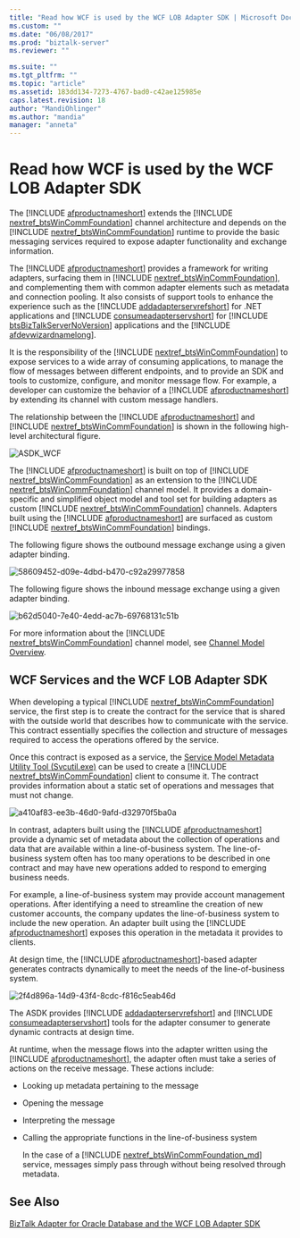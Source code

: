 ```yaml
---
title: "Read how WCF is used by the WCF LOB Adapter SDK | Microsoft Docs"
ms.custom: ""
ms.date: "06/08/2017"
ms.prod: "biztalk-server"
ms.reviewer: ""

ms.suite: ""
ms.tgt_pltfrm: ""
ms.topic: "article"
ms.assetid: 183dd134-7273-4767-bad0-c42ae125985e
caps.latest.revision: 18
author: "MandiOhlinger"
ms.author: "mandia"
manager: "anneta"
---
```

# Read how WCF is used by the WCF LOB Adapter SDK
The [!INCLUDE [afproductnameshort](../../includes/afproductnameshort-md.md)] extends the [!INCLUDE [nextref_btsWinCommFoundation](../../includes/nextref-btswincommfoundation-md.md)] channel architecture and depends on the [!INCLUDE [nextref_btsWinCommFoundation](../../includes/nextref-btswincommfoundation-md.md)] runtime to provide the basic messaging services required to expose adapter functionality and exchange information. 
  
 The [!INCLUDE [afproductnameshort](../../includes/afproductnameshort-md.md)] provides a framework for writing adapters, surfacing them in [!INCLUDE [nextref_btsWinCommFoundation](../../includes/nextref-btswincommfoundation-md.md)], and complementing them with common adapter elements such as metadata and connection pooling. It also consists of support tools to enhance the experience such as the [!INCLUDE [addadapterservrefshort](../../includes/addadapterservrefshort-md.md)] for .NET applications and [!INCLUDE [consumeadapterservshort](../../includes/consumeadapterservshort-md.md)] for [!INCLUDE [btsBizTalkServerNoVersion](../../includes/btsbiztalkservernoversion-md.md)] applications and the [!INCLUDE [afdevwizardnamelong](../../includes/afdevwizardnamelong-md.md)].  
  
 It is the responsibility of the [!INCLUDE [nextref_btsWinCommFoundation](../../includes/nextref-btswincommfoundation-md.md)] to expose services to a wide array of consuming applications, to manage the flow of messages between different endpoints, and to provide an SDK and tools to customize, configure, and monitor message flow. For example, a developer can customize the behavior of a [!INCLUDE [afproductnameshort](../../includes/afproductnameshort-md.md)] by extending its channel with custom message handlers.  
  
 The relationship between the [!INCLUDE [afproductnameshort](../../includes/afproductnameshort-md.md)] and [!INCLUDE [nextref_btsWinCommFoundation](../../includes/nextref-btswincommfoundation-md.md)] is shown in the following high-level architectural figure.  
  
 ![](../../adapters-and-accelerators/wcf-lob-adapter-sdk/media/asdk-wcf.gif "ASDK_WCF")  
  
 The [!INCLUDE [afproductnameshort](../../includes/afproductnameshort-md.md)] is built on top of [!INCLUDE [nextref_btsWinCommFoundation](../../includes/nextref-btswincommfoundation-md.md)] as an extension to the [!INCLUDE [nextref_btsWinCommFoundation](../../includes/nextref-btswincommfoundation-md.md)] channel model. It provides a domain-specific and simplified object model and tool set for building adapters as custom [!INCLUDE [nextref_btsWinCommFoundation](../../includes/nextref-btswincommfoundation-md.md)] channels. Adapters built using the [!INCLUDE [afproductnameshort](../../includes/afproductnameshort-md.md)] are surfaced as custom [!INCLUDE [nextref_btsWinCommFoundation](../../includes/nextref-btswincommfoundation-md.md)] bindings.  
  
 The following figure shows the outbound message exchange using a given adapter binding.  
  
 ![](../../adapters-and-accelerators/wcf-lob-adapter-sdk/media/58609452-d09e-4dbd-b470-c92a29977858.gif "58609452-d09e-4dbd-b470-c92a29977858")  
  
 The following figure shows the inbound message exchange using a given adapter binding.  
  
 ![](../../adapters-and-accelerators/wcf-lob-adapter-sdk/media/b62d5040-7e40-4edd-ac7b-69768131c51b.gif "b62d5040-7e40-4edd-ac7b-69768131c51b")  
  
 For more information about the [!INCLUDE [nextref_btsWinCommFoundation](../../includes/nextref-btswincommfoundation-md.md)] channel model, see [Channel Model Overview](https://msdn.microsoft.com/library/ms729840.aspx).  
  
## WCF Services and the WCF LOB Adapter SDK  
 When developing a typical [!INCLUDE [nextref_btsWinCommFoundation](../../includes/nextref-btswincommfoundation-md.md)] service, the first step is to create the contract for the service that is shared with the outside world that describes how to communicate with the service. This contract essentially specifies the collection and structure of messages required to access the operations offered by the service.  
  
 Once this contract is exposed as a service, the [Service Model Metadata Utility Tool (Svcutil.exe)](https://msdn.microsoft.com/library/aa347733.aspx) can be used to create a [!INCLUDE [nextref_btsWinCommFoundation](../../includes/nextref-btswincommfoundation-md.md)] client to consume it. The contract provides information about a static set of operations and messages that must not change. 
  
 ![](../../adapters-and-accelerators/wcf-lob-adapter-sdk/media/a410af83-ee3b-46d0-9afd-d32970f5ba0a.gif "a410af83-ee3b-46d0-9afd-d32970f5ba0a")  
  
 In contrast, adapters built using the [!INCLUDE [afproductnameshort](../../includes/afproductnameshort-md.md)] provide a dynamic set of metadata about the collection of operations and data that are available within a line-of-business system. The line-of-business system often has too many operations to be described in one contract and may have new operations added to respond to emerging business needs.  
  
 For example, a line-of-business system may provide account management operations. After identifying a need to streamline the creation of new customer accounts, the company updates the line-of-business system to include the new operation. An adapter built using the [!INCLUDE [afproductnameshort](../../includes/afproductnameshort-md.md)] exposes this operation in the metadata it provides to clients.  
  
 At design time, the [!INCLUDE [afproductnameshort](../../includes/afproductnameshort-md.md)]-based adapter generates contracts dynamically to meet the needs of the line-of-business system.  
  
 ![](../../adapters-and-accelerators/wcf-lob-adapter-sdk/media/2f4d896a-14d9-43f4-8cdc-f816c5eab46d.gif "2f4d896a-14d9-43f4-8cdc-f816c5eab46d")  
  
 The ASDK provides [!INCLUDE [addadapterservrefshort](../../includes/addadapterservrefshort-md.md)] and [!INCLUDE [consumeadapterservshort](../../includes/consumeadapterservshort-md.md)] tools for the adapter consumer to generate dynamic contracts at design time.  
  
 At runtime, when the message flows into the adapter written using the [!INCLUDE [afproductnameshort](../../includes/afproductnameshort-md.md)], the adapter often must take a series of actions on the receive message. These actions include:  
  
- Looking up metadata pertaining to the message  
  
- Opening the message  
  
- Interpreting the message  
  
- Calling the appropriate functions in the line-of-business system  
  
  In the case of a [!INCLUDE [nextref_btsWinCommFoundation_md](../../includes/nextref-btswincommfoundation-md.md)] service, messages simply pass through without being resolved through metadata.  
  
## See Also  
 [BizTalk Adapter for Oracle Database and the WCF LOB Adapter SDK](../adapter-oracle-database/architecture-overview-of-the-biztalk-adapter-for-oracle-database.md)